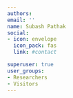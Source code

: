 ```yaml
---
authors:
email: ''
name: Subash Pathak
social:
- icon: envelope
  icon_pack: fas
  link: #contact

superuser: true
user_groups:
- Researchers
- Visitors
---
```




